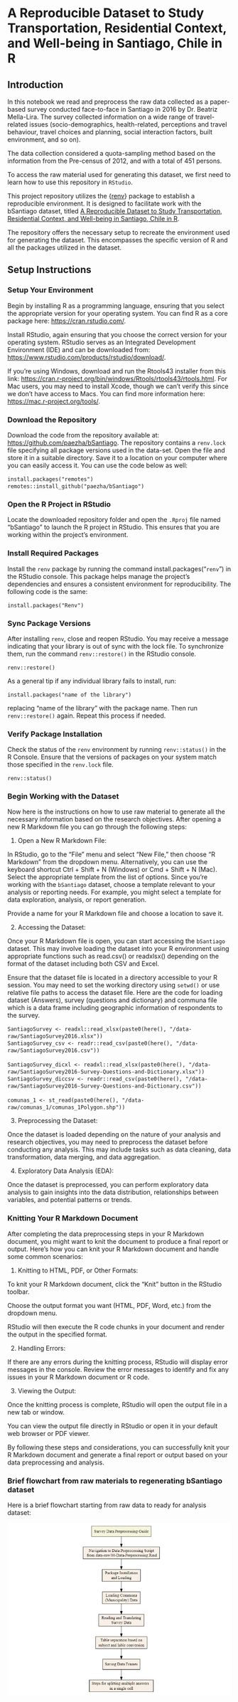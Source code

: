 
<!-- README.md is generated from README.Rmd. Please edit that file -->

# A Reproducible Dataset to Study Transportation, Residential Context, and Well-being in Santiago, Chile in R

## Introduction

In this notebook we read and preprocess the raw data collected as a
paper-based survey conducted face-to-face in Santiago in 2016 by
Dr. Beatriz Mella-Lira. The survey collected information on a wide range
of travel-related issues (socio-demographics, health-related,
perceptions and travel behaviour, travel choices and planning, social
interaction factors, built environment, and so on).

The data collection considered a quota-sampling method based on the
information from the Pre-census of 2012, and with a total of 451
persons.

To access the raw material used for generating this dataset, we first
need to learn how to use this repository in `RStudio`.

This project repository utilizes the
{[renv](https://rstudio.github.io/renv/)} package to establish a
reproducible environment. It is designed to facilitate work with the
bSantiago dataset, titled [A Reproducible Dataset to Study
Transportation, Residential Context, and Well-being in Santiago, Chile
in R](https://github.com/paezha/bSantiago/).

The repository offers the necessary setup to recreate the environment
used for generating the dataset. This encompasses the specific version
of R and all the packages utilized in the dataset.

## Setup Instructions

### Setup Your Environment

Begin by installing R as a programming language, ensuring that you
select the appropriate version for your operating system. You can find R
as a core package here: <https://cran.rstudio.com/>.

Install RStudio, again ensuring that you choose the correct version for
your operating system. RStudio serves as an Integrated Development
Environment (IDE) and can be downloaded from:
<https://www.rstudio.com/products/rstudio/download/>.

If you’re using Windows, download and run the Rtools43 installer from
this link:
<https://cran.r-project.org/bin/windows/Rtools/rtools43/rtools.html>.
For Mac users, you may need to install Xcode, though we can’t verify
this since we don’t have access to Macs. You can find more information
here: <https://mac.r-project.org/tools/>.

### Download the Repository

Download the code from the repository available at:
<https://github.com/paezha/bSantiago>. The repository contains a
`renv.lock` file specifying all package versions used in the data-set.
Open the file and store it in a suitable directory. Save it to a
location on your computer where you can easily access it. You can use
the code below as well:

    install.packages("remotes")
    remotes::install_github("paezha/bSantiago")

### Open the R Project in RStudio

Locate the downloaded repository folder and open the `.Rproj` file named
“bSantiago” to launch the R project in RStudio. This ensures that you
are working within the project’s environment.

### Install Required Packages

Install the `renv` package by running the command
install.packages(“`renv`”) in the RStudio console. This package helps
manage the project’s dependencies and ensures a consistent environment
for reproducibility. The following code is the same:

    install.packages("Renv")

### Sync Package Versions

After installing `renv`, close and reopen RStudio. You may receive a
message indicating that your library is out of sync with the lock file.
To synchronize them, run the command `renv::restore()` in the RStudio
console.

    renv::restore()

As a general tip if any individual library fails to install, run:

    install.packages("name of the library")

replacing “name of the library” with the package name. Then run
`renv::restore()` again. Repeat this process if needed.

### Verify Package Installation

Check the status of the `renv` environment by running `renv::status()`
in the R Console. Ensure that the versions of packages on your system
match those specified in the `renv.lock` file.

    renv::status()

### Begin Working with the Dataset

Now here is the instructions on how to use raw material to generate all
the necessary information based on the research objectives. After
opening a new R Markdown file you can go through the following steps:

1.  Open a New R Markdown File:

In RStudio, go to the “File” menu and select “New File,” then choose “R
Markdown” from the dropdown menu. Alternatively, you can use the
keyboard shortcut Ctrl + Shift + N (Windows) or Cmd + Shift + N (Mac).
Select the appropriate template from the list of options. Since you’re
working with the `bSantiago` dataset, choose a template relevant to your
analysis or reporting needs. For example, you might select a template
for data exploration, analysis, or report generation.

Provide a name for your R Markdown file and choose a location to save
it.

2.  Accessing the Dataset:

Once your R Markdown file is open, you can start accessing the
`bSantiago` dataset. This may involve loading the dataset into your R
environment using appropriate functions such as read.csv() or readxlsx()
depending on the format of the dataset including both CSV and Excel.

Ensure that the dataset file is located in a directory accessible to
your R session. You may need to set the working directory using
`setwd()` or use relative file paths to access the dataset file. Here
are the code for loading dataset (Answers), survey (questions and
dictionary) and communa file which is a data frame including geographic
information of respondents to the survey.


    SantiagoSurvey <- readxl::read_xlsx(paste0(here(), "/data-raw/SantiagoSurvey2016.xlsx"))
    SantiagoSurvey_csv <- readr::read_csv(paste0(here(), "/data-raw/SantiagoSurvey2016.csv"))

    SantiagoSurvey_dicxl <- readxl::read_xlsx(paste0(here(), "/data-raw/SantiagoSurvey2016-Survey-Questions-and-Dictionary.xlsx"))
    SantiagoSurvey_diccsv <- readr::read_csv(paste0(here(), "/data-raw/SantiagoSurvey2016-Survey-Questions-and-Dictionary.csv"))

    comunas_1 <- st_read(paste0(here(), "/data-raw/comunas_1/comunas_1Polygon.shp"))

3.  Preprocessing the Dataset:

Once the dataset is loaded depending on the nature of your analysis and
research objectives, you may need to preprocess the dataset before
conducting any analysis. This may include tasks such as data cleaning,
data transformation, data merging, and data aggregation.

4.  Exploratory Data Analysis (EDA):

Once the dataset is preprocessed, you can perform exploratory data
analysis to gain insights into the data distribution, relationships
between variables, and potential patterns or trends.

### Knitting Your R Markdown Document

After completing the data preprocessing steps in your R Markdown
document, you might want to knit the document to produce a final report
or output. Here’s how you can knit your R Markdown document and handle
some common scenarios:

1.  Knitting to HTML, PDF, or Other Formats:

To knit your R Markdown document, click the “Knit” button in the RStudio
toolbar.

Choose the output format you want (HTML, PDF, Word, etc.) from the
dropdown menu.

RStudio will then execute the R code chunks in your document and render
the output in the specified format.

2.  Handling Errors:

If there are any errors during the knitting process, RStudio will
display error messages in the console. Review the error messages to
identify and fix any issues in your R Markdown document or R code.

3.  Viewing the Output:

Once the knitting process is complete, RStudio will open the output file
in a new tab or window.

You can view the output file directly in RStudio or open it in your
default web browser or PDF viewer.

By following these steps and considerations, you can successfully knit
your R Markdown document and generate a final report or output based on
your data preprocessing and analysis.

### Brief flowchart from raw materials to regenerating bSantiago dataset

Here is a brief flowchart starting from raw data to ready for analysis
dataset:

[![“”](Doc/Flowchart.png)](https://paezha.github.io/bSantiago/)
